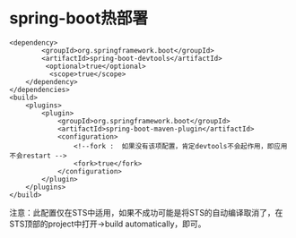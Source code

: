 # spring-boot热部署
  
  	<dependency>
			<groupId>org.springframework.boot</groupId>
			<artifactId>spring-boot-devtools</artifactId>
			 <optional>true</optional>
              <scope>true</scope> 
		</dependency>
	</dependencies>
	<build>
		<plugins>
			<plugin>
                <groupId>org.springframework.boot</groupId>
                <artifactId>spring-boot-maven-plugin</artifactId>
                <configuration>
                    <!--fork :  如果没有该项配置，肯定devtools不会起作用，即应用不会restart -->
                    <fork>true</fork>
                </configuration>
            </plugin>
		</plugins>
	</build>
  
  注意：此配置仅在STS中适用，如果不成功可能是将STS的自动编译取消了，在STS顶部的project中打开->build automatically，即可。
